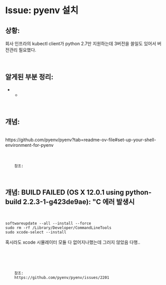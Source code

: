 <!--
author: Dailyscat
purpose: issue arrange
rules:
 (1) 헤더와 문단사이
    <br/>
    <br/>
 (2) 코드가 작성되는 부분은 >로 정리
 (3) 참조는 해당 내용 바로 아래
    <br/>
    <br/>
 (4) 명령어는 bold
 (5) 방안은 ## 안의 과정은 ###
-->

# Issue: pyenv 설치

## 상황:
회사 인프라의 kubectl client가 python 2.7만 지원하는데 3버전을 쓸일도 있어서 버전관리 필요했다.

<br/>

## 알게된 부분 정리:

- +

<br/>

## 개념:

<br/>
  https://github.com/pyenv/pyenv?tab=readme-ov-file#set-up-your-shell-environment-for-pyenv
<br/>
<br/>
<br/>

        참조:

<br/>

## 개념: BUILD FAILED (OS X 12.0.1 using python-build 2.2.3-1-g423de9ae): "C 에러 발생시

<br/>

```
softwareupdate --all --install --force
sudo rm -rf /Library/Developer/CommandLineTools
sudo xcode-select --install
```

혹시라도 xcode 시뮬레이터 모듈 다 없어지나했는데 그러지 않았음 다행..

<br/>
<br/>
<br/>

        참조:
        https://github.com/pyenv/pyenv/issues/2201

<br/>
